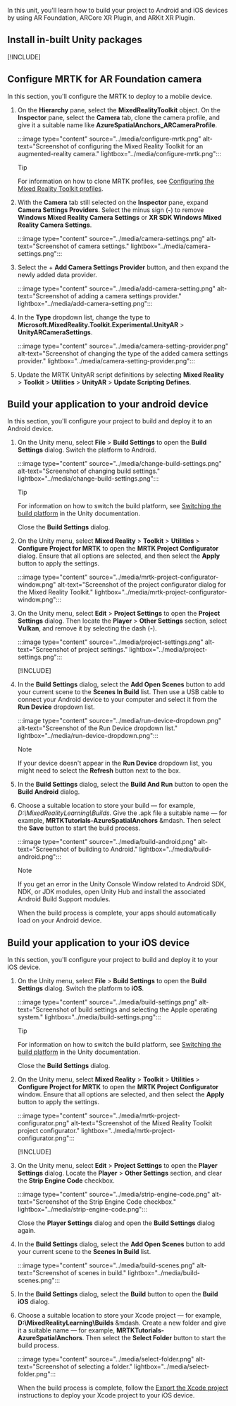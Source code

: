 In this unit, you'll learn how to build your project to Android and iOS devices by using AR Foundation, ARCore XR Plugin, and ARKit XR Plugin.

## Install in-built Unity packages

[!INCLUDE[](includes/install-inbuilt-unity-packages.md)]

## Configure MRTK for AR Foundation camera

In this section, you'll configure the MRTK to deploy to a mobile device.

1. On the **Hierarchy** pane, select the **MixedRealityToolkit** object. On the **Inspector** pane, select the **Camera** tab, clone the camera profile, and give it a suitable name like **AzureSpatialAnchors_ARCameraProfile**.

    :::image type="content" source="../media/configure-mrtk.png" alt-text="Screenshot of configuring the Mixed Reality Toolkit for an augmented-reality camera." lightbox="../media/configure-mrtk.png":::

    > [!Tip]
    > For information on how to clone MRTK profiles, see [Configuring the Mixed Reality Toolkit profiles](/windows/mixed-reality/mrtk-unity/configuration/mixed-reality-configuration-guide).

2. With the **Camera** tab still selected on the **Inspector** pane, expand **Camera Settings Providers**. Select the minus sign (**-**) to remove **Windows Mixed Reality Camera Settings** or **XR SDK Windows Mixed Reality Camera Settings**.

    :::image type="content" source="../media/camera-settings.png" alt-text="Screenshot of camera settings." lightbox="../media/camera-settings.png":::

3. Select the + **Add Camera Settings Provider** button, and then expand the newly added data provider.

    :::image type="content" source="../media/add-camera-setting.png" alt-text="Screenshot of adding a camera settings provider." lightbox="../media/add-camera-setting.png":::

4. In the **Type** dropdown list, change the type to **Microsoft.MixedReality.Toolkit.Experimental.UnityAR** > **UnityARCameraSettings**.

    :::image type="content" source="../media/camera-setting-provider.png" alt-text="Screenshot of changing the type of the added camera settings provider." lightbox="../media/camera-setting-provider.png":::

5. Update the MRTK UnityAR script definitions by selecting **Mixed Reality** > **Toolkit** > **Utilities** > **UnityAR** > **Update Scripting Defines**.

## Build your application to your android device

In this section, you'll configure your project to build and deploy it to an Android device.

1. On the Unity menu, select **File** > **Build Settings** to open the **Build Settings** dialog. Switch the platform to Android.

    :::image type="content" source="../media/change-build-settings.png" alt-text="Screenshot of changing build settings." lightbox="../media/change-build-settings.png":::

    >[!Tip]
    >For information on how to switch the build platform, see [Switching the build platform](https://docs.unity3d.com/Manual/BuildSettings.html) in the Unity documentation.

    Close the **Build Settings** dialog.

2. On the Unity menu, select **Mixed Reality** > **Toolkit** > **Utilities** > **Configure Project for MRTK** to open the **MRTK Project Configurator** dialog. Ensure that all options are selected, and then select the **Apply** button to apply the settings.

    :::image type="content" source="../media/mrtk-project-configurator-window.png" alt-text="Screenshot of the project configurator dialog for the Mixed Reality Toolkit." lightbox="../media/mrtk-project-configurator-window.png":::

3. On the Unity menu, select **Edit** > **Project Settings** to open the **Project Settings** dialog. Then locate the **Player** > **Other Settings** section, select **Vulkan**, and remove it by selecting the dash (**-**).

    :::image type="content" source="../media/project-settings.png" alt-text="Screenshot of project settings." lightbox="../media/project-settings.png":::

    [!INCLUDE[](includes/build-application-to-android-device.md)]

4. In the **Build Settings** dialog, select the **Add Open Scenes** button to add your current scene to the **Scenes In Build** list. Then use a USB cable to connect your Android device to your computer and select it from the **Run Device** dropdown list.

    :::image type="content" source="../media/run-device-dropdown.png" alt-text="Screenshot of the Run Device dropdown list." lightbox="../media/run-device-dropdown.png":::

    >[!Note]
    >If your device doesn't appear in the **Run Device** dropdown list, you might need to select the **Refresh** button next to the box.

5. In the **Build Settings** dialog, select the **Build And Run** button to open the **Build Android** dialog.

6. Choose a suitable location to store your build &mdash; for example, *D:\MixedRealityLearning\Builds*. Give the .apk file a suitable name &mdash; for example, **MRTKTutorials-AzureSpatialAnchors** &mdash. Then select the **Save** button to start the build process.

    :::image type="content" source="../media/build-android.png" alt-text="Screenshot of building to Android." lightbox="../media/build-android.png":::

    >[!Note]
    >If you get an error in the Unity Console Window related to Android SDK, NDK, or JDK modules, open Unity Hub and install the associated Android Build Support modules.

    When the build process is complete, your apps should automatically load on your Android device.

## Build your application to your iOS device

In this section, you'll configure your project to build and deploy it to your iOS device.

1. On the Unity menu, select **File** > **Build Settings** to open the **Build Settings** dialog. Switch the platform to **iOS**.

    :::image type="content" source="../media/build-settings.png" alt-text="Screenshot of build settings and selecting the Apple operating system." lightbox="../media/build-settings.png":::

    >[!Tip]
    >For information on how to switch the build platform, see [Switching the build platform](https://docs.unity3d.com/Manual/BuildSettings.html) in the Unity documentation.

    Close the **Build Settings** dialog.

2. On the Unity menu, select **Mixed Reality** > **Toolkit** > **Utilities** > **Configure Project for MRTK** to open the **MRTK Project Configurator** window. Ensure that all options are selected, and then select the **Apply** button to apply the settings.

    :::image type="content" source="../media/mrtk-project-configurator.png" alt-text="Screenshot of the Mixed Reality Toolkit project configurator." lightbox="../media/mrtk-project-configurator.png":::

    [!INCLUDE[](includes/build-application-to-ios-device.md)]

3. On the Unity menu, select **Edit** > **Project Settings** to open the **Player Settings** dialog. Locate the **Player** > **Other Settings** section, and clear the **Strip Engine Code** checkbox.

    :::image type="content" source="../media/strip-engine-code.png" alt-text="Screenshot of the Strip Engine Code checkbox." lightbox="../media/strip-engine-code.png":::

    Close the **Player Settings** dialog and open the **Build Settings** dialog again.

4. In the **Build Settings** dialog, select the **Add Open Scenes** button to add your current scene to the **Scenes In Build** list.

    :::image type="content" source="../media/build-scenes.png" alt-text="Screenshot of scenes in build." lightbox="../media/build-scenes.png":::

5. In the **Build Settings** dialog, select the **Build** button to open the **Build iOS** dialog.

6. Choose a suitable location to store your Xcode project &mdash; for example, **D:\MixedRealityLearning\Builds** &mdash. Create a new folder and give it a suitable name &mdash; for example, **MRTKTutorials-AzureSpatialAnchors**. Then select the **Select Folder** button to start the build process.

    :::image type="content" source="../media/select-folder.png" alt-text="Screenshot of selecting a folder." lightbox="../media/select-folder.png":::

    When the build process is complete, follow the [Export the Xcode project](/azure/spatial-anchors/quickstarts/get-started-unity-ios?tabs=azure-portal#export-the-xcode-project) instructions to deploy your Xcode project to your iOS device.
